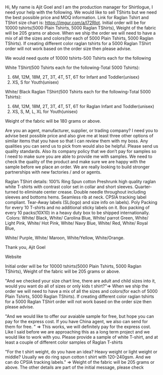 Hi, 
My name is Ajit Goel and I am the production manager for Shirtlogue, I need your help with the following. 
We would like to sell TShirts but we need the best possible price and MOQ information. Link for Raglan Tshirt and TShirt size chart is: <https://imgur.com/a/l72RIot>. 
Initial order will be for 10000 tshirts(5000 Plain Tshirts, 5000 Raglan TShirts), Weight of the fabric will be 205 grams or above. 
When we ship the order we will need to have a mix of all the sizes and colors(for each of 5000 Plain Tshirts, 5000 Raglan TShirts). If creating different color raglan tshirts for a 5000 Raglan TShirt order will not work based on the order size then please advise.

We would need quote of 10000 tshirts-500 Tshirts each for the following

White TShirt(500 Tshirts each for the following-Total 5000 Tshirts):
1. 6M, 12M, 18M, 2T, 3T, 4T, 5T, 6T for Infant and Toddler(unisex) 
2. XS, S for Youth(unisex)

White/ Black Raglan TShirt(500 Tshirts each for the following-Total 5000 Tshirts):
1. 6M, 12M, 18M, 2T, 3T, 4T, 5T, 6T for Raglan Infant and Toddler(unisex)
2. XS, S, M, L, XL for Youth(unisex)

Weight of the fabric will be 180 grams or above.

Are you an agent, manufacturer, supplier, or trading company? I need you to advise best possible price and also give me at least three other options of similar items that you have so that I can review them with my boss. Any qualities you can send us to pick from would also be helpful. Please send us quality standards. Also its company policy that we don’t pay for samples so I need to make sure you are able to provide me with samples. We need to check the quality of the product and make sure we are happy with the sample before we place an order. We are really looking to build stronger partnerships with new factories / and or agents. 

Raglan TShirt details:
100% Ring Spun cotton Preshrunk high quality raglan white T-shirts with contrast color set in collar and short sleeves. Quarter-turned to eliminate center crease. Double needle throughout including sleeves and bottoms hems. Seamless rib at neck. CPSIA tracking label compliant. Tear-Away labels (SL(logo) and size info on labels). Poly Packing for every 10 T-shirts and no additional sticky labels on it. Box packing of every 10 packs(10X10) in a heavy duty box to be shipped internationally.  Colors: 
White/ Black, 
White/ Carolina Blue, 
White/ parrot Green, 
White/ Light Pink, 
White/ Hot Pink, 
White/ Navy Blue, 
White/ Red, 
White/ Royal Blue, 

White/ Purple,
White/ Maroon,
White/Yellow,
White/Orange. 

Thank you, 
Ajit Goel

Website


Initial order will be for 10000 tshirts(5000 Plain Tshirts, 5000 Raglan TShirts), Weight of the fabric will be 205 grams or above. 

"And we checked your size chart line, there are adult and child sizes into it, would you want do all of sizes or only kids t shirt?"=> When we ship the order we will need to have a mix of all the sizes and colors(for each of 5000 Plain Tshirts, 5000 Raglan TShirts). If creating different color raglan tshirts for a 5000 Raglan TShirt order will not work based on the order size then please advise. 

"And we would like to offer our avaiable sample for free, but hope you can pay for the express cost. If you have China agent, we also can send for them for free. " => This works, we will definitely pay for the express cost. Like I said before we are approaching this as a long term project and we would like to work with you. Please provide a sample of white T-shirt, and at least a couple of different color samples of Raglan T-shirts

"For the t shirt weight, do you have an idea? Heavy weight or light weight or middle? Usually we do ring spun cotton t shirt with 120-240gsm. And we can do CPSIA tracking labels." => Weight of the fabric will be 205 grams or above. The other details are part of the initial message, please check
